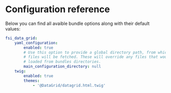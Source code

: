 # Configuration reference

Below you can find all avaible bundle options along with their default values:

```yaml
fsi_data_grid:
    yaml_configuration:
        enabled: true
        # Use this option to provide a global directory path, from which configuration
        # files will be fetched. These will override any files that would have been
        # loaded from bundles directories.
        main_configuration_directory: null
    twig:
        enabled: true
        themes:
            - '@DataGrid/datagrid.html.twig'
```
